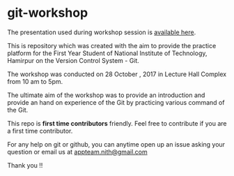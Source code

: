 # git-workshop

The presentation used during workshop session is [available here](https://github.com/appteam-nith/git-workshop/blob/master/RESOURCES/vcs_seminar_final.pdf).

This is repository which was created with the aim to provide the practice platform for the First Year Student of National Institute of Technology, Hamirpur on the Version Control System - Git. 

The workshop was conducted on 28 October , 2017 in Lecture Hall Complex from 10 am to 5pm.

The ultimate aim of the workshop was to provide an introduction and provide an hand on experience of the Git by practicing various 
command of the Git.

This repo is **first time contributors** friendly. Feel free to contribute if you are a first time contributor.

For any help on git or github, you can anytime open up an issue asking your question or email us at appteam.nith@gmail.com

Thank you !!

